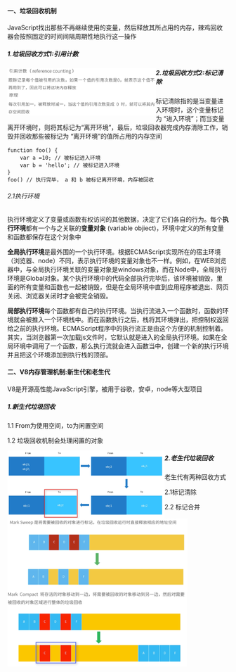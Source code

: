 #### 一、垃圾回收机制

JavaScript找出那些不再继续使用的变量，然后释放其所占用的内存，辣鸡回收器会按照固定的时间间隔周期性地执行这一操作

##### 1.垃圾回收方式1:引用计数

<img src="垃圾回收机制.assets/引用计数.png" alt="引用计数" style="zoom: 33%;" align="left" />

##### 2.垃圾回收方式2:标记清除

标记清除指的是当变量进入环境时，这个变量标记为 “进入环境”；而当变量离开环境时，则将其标记为“离开环境”，最后，垃圾回收器完成内存清除工作，销毁并回收那些被标记为 “离开环境”的值所占用的内存空间

```
function foo() {
	var a =10; // 被标记进入环境
	var b = 'hello'; // 被标记进入环境
}
foo() // 执行完毕， a 和 b 被标记离开环境，内存被回收
```



###### 2.1执行环境

执行环境定义了变量或函数有权访问的其他数据，决定了它们各自的行为。每个**执行环境**都有一个与之关联的**变量对象** (variable objiect)，环境中定义的所有变量和函数都保存在这个对象中

**全局执行环境**是最外围的一个执行环境。根据ECMAScript实现所在的宿主环境（浏览器、node）不同，表示执行环境的变量对象也不一样。例如，在WEB浏览器中，与全局执行环境关联的变量对象是windows对象，而在Node中，全局执行环境是Global对象。某个执行环境中的代码全部执行完毕后，该环境被销毁，里面的所有变量和函数也一起被销毁，但是在全局环境中直到应用程序被退出、网页关闭、浏览器关闭时才会被完全销毁。

**局部执行环境**每个函数都有自己的执行环境。当执行流进入一个函数时，函数的环境就会被推入一个环境栈中。而在函数执行之后，栈将其环境弹出，把控制权返回给之前的执行环境。ECMAScript程序中的执行流正是由这个方便的机制控制着。其实，当浏览器第一次加载js文件时，它默认就是进入的全局执行环境。如果在全局环境中调用了一个函数，那么执行流就会进入函数当中，创建一个新的执行环境并且把这个环境添加到执行栈的顶部。

#### 二、V8内存管理机制:新生代和老生代

V8是开源高性能JavaScript引擎，被用于谷歌，安卓，node等大型项目

##### 1.新生代垃圾回收

1.1 From为使用空间，to为闲置空间

1.2 垃圾回收机制会处理闲置的对象

<img src="垃圾回收机制.assets/新生代垃圾回收.png" alt="新生代垃圾回收" style="zoom: 35%;" align="left"/>

##### 2.老生代垃圾回收

老生代有两种回收方式

2.1标记清除

<img src="垃圾回收机制.assets/老生代标记清除.png" alt="老生代标记清除" style="zoom:40%;" align="left"/>

2.2 标记合并

<img src="垃圾回收机制.assets/老生代标记合并.png" alt="老生代标记合并" style="zoom:40%;" align="left" />